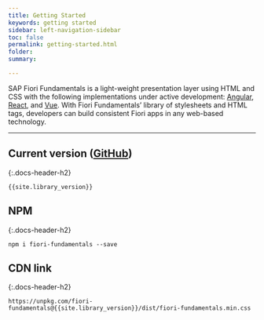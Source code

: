 ```yaml
---
title: Getting Started
keywords: getting started
sidebar: left-navigation-sidebar
toc: false
permalink: getting-started.html
folder:
summary:

---
```

 SAP Fiori Fundamentals is a light-weight presentation layer using HTML and CSS with the following implementations under active development: [Angular](https://sap.github.io/fundamental-ngx/), [React](https://sap.github.io/fundamental-react/), and [Vue](https://sap.github.io/fundamental-vue/). With Fiori Fundamentals’ library of stylesheets and HTML tags, developers can build consistent Fiori apps in any web-based technology.
 
<hr>

## Current version ([GitHub](https://github.com/SAP/fundamental/releases))
{:.docs-header-h2}

````
{{site.library_version}}
````

## NPM
{:.docs-header-h2}

````
npm i fiori-fundamentals --save
````

## CDN link
{:.docs-header-h2}

```
https://unpkg.com/fiori-fundamentals@{{site.library_version}}/dist/fiori-fundamentals.min.css
```